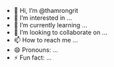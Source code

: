 - 👋 Hi, I’m @thamrongrit
- 👀 I’m interested in ...
- 🌱 I’m currently learning ...
- 💞️ I’m looking to collaborate on ...
- 📫 How to reach me ...
- 😄 Pronouns: ...
- ⚡ Fun fact: ...

<!---
thamrongrit/thamrongrit is a ✨ special ✨ repository because its `README.md` (this file) appears on your GitHub profile.
You can click the Preview link to take a look at your changes.
--->
